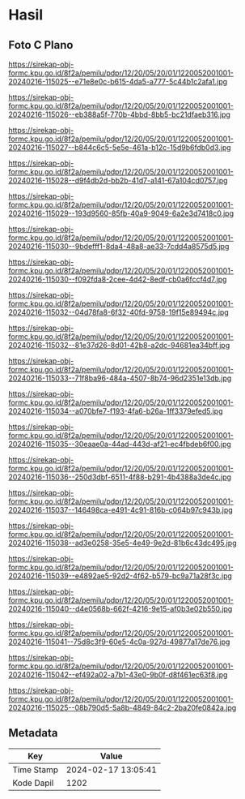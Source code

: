 # Hasil

## Foto C Plano

https://sirekap-obj-formc.kpu.go.id/8f2a/pemilu/pdpr/12/20/05/20/01/1220052001001-20240216-115025--e71e8e0c-b615-4da5-a777-5c44b1c2afa1.jpg

https://sirekap-obj-formc.kpu.go.id/8f2a/pemilu/pdpr/12/20/05/20/01/1220052001001-20240216-115026--eb388a5f-770b-4bbd-8bb5-bc21dfaeb316.jpg

https://sirekap-obj-formc.kpu.go.id/8f2a/pemilu/pdpr/12/20/05/20/01/1220052001001-20240216-115027--b844c6c5-5e5e-461a-b12c-15d9b6fdb0d3.jpg

https://sirekap-obj-formc.kpu.go.id/8f2a/pemilu/pdpr/12/20/05/20/01/1220052001001-20240216-115028--d9f4db2d-bb2b-41d7-a141-67a104cd0757.jpg

https://sirekap-obj-formc.kpu.go.id/8f2a/pemilu/pdpr/12/20/05/20/01/1220052001001-20240216-115029--193d9560-85fb-40a9-9049-6a2e3d7418c0.jpg

https://sirekap-obj-formc.kpu.go.id/8f2a/pemilu/pdpr/12/20/05/20/01/1220052001001-20240216-115030--9bdefff1-8da4-48a8-ae33-7cdd4a8575d5.jpg

https://sirekap-obj-formc.kpu.go.id/8f2a/pemilu/pdpr/12/20/05/20/01/1220052001001-20240216-115030--f092fda8-2cee-4d42-8edf-cb0a6fccf4d7.jpg

https://sirekap-obj-formc.kpu.go.id/8f2a/pemilu/pdpr/12/20/05/20/01/1220052001001-20240216-115032--04d78fa8-6f32-40fd-9758-19f15e89494c.jpg

https://sirekap-obj-formc.kpu.go.id/8f2a/pemilu/pdpr/12/20/05/20/01/1220052001001-20240216-115032--81e37d26-8d01-42b8-a2dc-94681ea34bff.jpg

https://sirekap-obj-formc.kpu.go.id/8f2a/pemilu/pdpr/12/20/05/20/01/1220052001001-20240216-115033--71f8ba96-484a-4507-8b74-96d2351e13db.jpg

https://sirekap-obj-formc.kpu.go.id/8f2a/pemilu/pdpr/12/20/05/20/01/1220052001001-20240216-115034--a070bfe7-f193-4fa6-b26a-1ff3379efed5.jpg

https://sirekap-obj-formc.kpu.go.id/8f2a/pemilu/pdpr/12/20/05/20/01/1220052001001-20240216-115035--30eaae0a-44ad-443d-af21-ec4fbdeb6f00.jpg

https://sirekap-obj-formc.kpu.go.id/8f2a/pemilu/pdpr/12/20/05/20/01/1220052001001-20240216-115036--250d3dbf-6511-4f88-b291-4b4388a3de4c.jpg

https://sirekap-obj-formc.kpu.go.id/8f2a/pemilu/pdpr/12/20/05/20/01/1220052001001-20240216-115037--146498ca-e491-4c91-816b-c064b97c943b.jpg

https://sirekap-obj-formc.kpu.go.id/8f2a/pemilu/pdpr/12/20/05/20/01/1220052001001-20240216-115038--ad3e0258-35e5-4e49-9e2d-81b6c43dc495.jpg

https://sirekap-obj-formc.kpu.go.id/8f2a/pemilu/pdpr/12/20/05/20/01/1220052001001-20240216-115039--e4892ae5-92d2-4f62-b579-bc9a71a28f3c.jpg

https://sirekap-obj-formc.kpu.go.id/8f2a/pemilu/pdpr/12/20/05/20/01/1220052001001-20240216-115040--d4e0568b-662f-4216-9e15-af0b3e02b550.jpg

https://sirekap-obj-formc.kpu.go.id/8f2a/pemilu/pdpr/12/20/05/20/01/1220052001001-20240216-115041--75d8c3f9-60e5-4c0a-927d-49877a17de76.jpg

https://sirekap-obj-formc.kpu.go.id/8f2a/pemilu/pdpr/12/20/05/20/01/1220052001001-20240216-115042--ef492a02-a7b1-43e0-9b0f-d8f461ec63f8.jpg

https://sirekap-obj-formc.kpu.go.id/8f2a/pemilu/pdpr/12/20/05/20/01/1220052001001-20240216-115025--08b790d5-5a8b-4849-84c2-2ba20fe0842a.jpg


## Metadata

| Key        | Value               |
| ---------- | ------------------- |
| Time Stamp | 2024-02-17 13:05:41 |
| Kode Dapil | 1202                |



